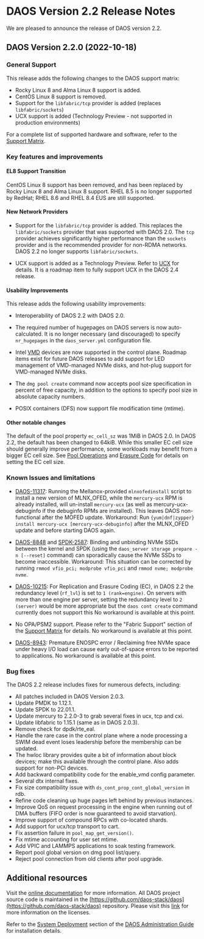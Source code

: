 # DAOS Version 2.2 Release Notes

We are pleased to announce the release of DAOS version 2.2.


## DAOS Version 2.2.0 (2022-10-18)

### General Support

This release adds the following changes to the DAOS support matrix:

- Rocky Linux 8 and Alma Linux 8 support is added.
- CentOS Linux 8 support is removed.
- Support for the `libfabric/tcp` provider is added (replaces `libfabric/sockets`)
- UCX support is added (Technology Preview - not supported in production environments)

For a complete list of supported hardware and software, refer to the
[Support Matrix](https://docs.daos.io/v2.2/release/support_matrix/).

### Key features and improvements

#### EL8 Support Transition

CentOS Linux 8 support has been removed, and has been replaced by Rocky Linux 8 and
Alma Linux 8 support.
RHEL 8.5 is no longer supported by RedHat; RHEL 8.6 and RHEL 8.4 EUS are still supported.

#### New Network Providers

- Support for the `libfabric/tcp` provider is added.
  This replaces the `libfabric/sockets` provider that was supported with DAOS 2.0.
  The `tcp` provider achieves significantly higher performance than the `sockets` provider
  and is the recommended provider for non-RDMA networks.
  DAOS 2.2 no longer supports `libfabric/sockets`.

- UCX support is added as a Technology Preview.
  Refer to [UCX](https://docs.daos.io/v2.2/admin/ucx/) for details.
  It is a roadmap item to fully support UCX in the DAOS 2.4 release.

#### Usability Improvements

This release adds the following usability improvements:

- Interoperability of DAOS 2.2 with DAOS 2.0.

- The required number of hugepages on DAOS servers is now auto-calculated.
  It is no longer necessary (and discouraged) to specify `nr_hugepages` in the
  `daos_server.yml` configuration file.

- Intel [VMD](https://docs.daos.io/v2.2/admin/vmd/) devices are now supported
  in the control plane. Roadmap items exist for future DAOS releases to add
  support for LED management of VMD-managed NVMe disks,
  and hot-plug support for VMD-managed NVMe disks.

- The `dmg pool create` command now accepts pool size specification in percent
  of free capacity, in addition to the options to specify pool size in absolute
  capacity numbers.

- POSIX containers (DFS) now support file modification time (mtime).

#### Other notable changes

The default of the pool property `ec_cell_sz` was 1MiB in DAOS 2.0.
In DAOS 2.2, the default has been changed to 64kiB.
While this smaller EC cell size should generally improve performance,
some workloads may benefit from a bigger EC cell size.
See [Pool Operations](../admin/pool_operations/) and
[Erasure Code](../user/container/#erasure-code) for details
on setting the EC cell size.


### Known Issues and limitations

- [DAOS-11317](https://daosio.atlassian.net/browse/DAOS-11317):
  Running the Mellanox-provided `mlnxofedinstall` script to install a new version of MLNX\_OFED,
  while the `mercury-ucx` RPM is already installed, will un-install `mercury-ucx`
  (as well as mercury-ucx-debuginfo if the debuginfo RPMs are installed).
  This leaves DAOS non-functional after the MOFED update.
  Workaround: Run `{yum|dnf|zypper} install mercury-ucx [mercury-ucx-debuginfo]`
  after the MLNX\_OFED update and before starting DAOS again.

- [DAOS-8848](https://daosio.atlassian.net/browse/DAOS-8848) and
  [SPDK-2587](https://github.com/spdk/spdk/issues/2587):
  Binding and unbinding NVMe SSDs between the kernel and SPDK (using the
  `daos_server storage prepare -n [--reset]` command) can sporadically cause
  the NVMe SSDs to become inaccessible.
  Workaround: This situation can be corrected by
  running `rmmod vfio_pci; modprobe vfio_pci` and `rmmod nvme; modprobe nvme`.

- [DAOS-10215](https://daosio.atlassian.net/browse/DAOS-10215):
  For Replication and Erasure Coding (EC), in DAOS 2.2 the redundancy level (`rf_lvl`)
  is set to `1 (rank=engine)`. On servers with more than one engine per server,
  setting the redundancy level to `2 (server)` would be more appropriate
  but the `daos cont create` command currently does not support this
  No workaround is available at this point.

- No OPA/PSM2 support.
  Please refer to the "Fabric Support" section of the
  [Support Matrix](https://docs.daos.io/v2.0/release/support_matrix/) for details.
  No workaround is available at this point.

- [DAOS-8943](https://daosio.atlassian.net/browse/DAOS-8943):
  Premature ENOSPC error / Reclaiming free NVMe space under heavy I/O load can cause early
  out-of-space errors to be reported to applications.
  No workaround is available at this point.

### Bug fixes

The DAOS 2.2 release includes fixes for numerous defects, including:

- All patches included in DAOS Version 2.0.3.
- Update PMDK to 1.12.1.
- Update SPDK to 22.01.1.
- Update mercury to 2.2.0-3 to grab several fixes in ucx, tcp and cxi.
- Update libfabric to 1.15.1 (same as in DAOS 2.0.3).
- Remove check for dpdk/rte\_eal.
- Handle the rare case in the control plane where a node processing a SWIM dead event
  loses leadership before the membership can be updated.
- The hwloc library provides quite a bit of information about block devices;
  make this available through the control plane. Also adds support for non-PCI devices.
- Add backward compatibility code for the enable\_vmd config parameter.
- Several dtx internal fixes.
- Fix size compatibility issue with `ds_cont_prop_cont_global_version` in rdb.
- Refine code cleaning up huge pages left behind by previous instances.
- Improve QoS on request processing in the engine when running out of DMA buffers
  (FIFO order is now guaranteed to avoid starvation).
- Improve support of compound RPCs with co-located shards.
- Add support for ucx/tcp transport to cart.
- Fix assertion failure in `pool_map_get_version()`.
- Fix mtime accounting for user set mtime.
- Add VPIC and LAMMPS applications to soak testing framework.
- Report pool global version on dmg pool list/query.
- Reject pool connection from old clients after pool upgrade.

## Additional resources

Visit the [online documentation](https://docs.daos.io/v2.2/) for more
information. All DAOS project source code is maintained in the
[https://github.com/daos-stack/daos](https://github.com/daos-stack/daos) repository.
Please visit this [link](https://github.com/daos-stack/daos/blob/release/2.2/LICENSE)
for more information on the licenses.

Refer to the [System Deployment](https://docs.daos.io/v2.2/admin/deployment/)
section of the [DAOS Administration Guide](https://docs.daos.io/v2.2/admin/hardware/)
for installation details.
